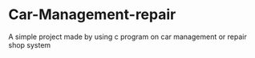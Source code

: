 # Car-Management-repair
A simple project made by using c program on car management or repair shop system
